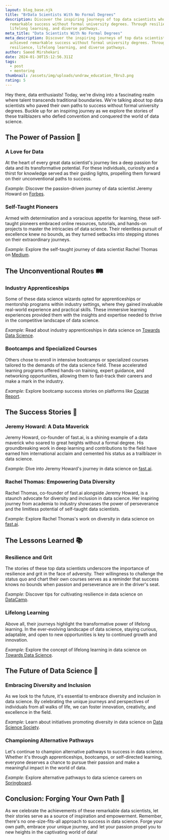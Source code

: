 ```yaml
---
layout: blog_base.njk
title: "BrData Scientists With No Formal Degrees"
description: Discover the inspiring journeys of top data scientists who achieved
  remarkable success without formal university degrees. Through resilience,
  lifelong learning, and diverse pathways.
meta_title: "Data Scientists With No Formal Degrees"
meta_description: Discover the inspiring journeys of top data scientists who
  achieved remarkable success without formal university degrees. Through
  resilience, lifelong learning, and diverse pathways.
author: Saeed Mirshekari
date: 2024-01-30T15:12:56.311Z
tags:
  - post
  - mentoring
thumbnail: /assets/img/uploads/undraw_education_f8ru3.png
rating: 5
---
```

Hey there, data enthusiasts! Today, we're diving into a fascinating realm where talent transcends traditional boundaries. We're talking about top data scientists who paved their own paths to success without formal university degrees. Buckle up for an inspiring journey as we explore the stories of these trailblazers who defied convention and conquered the world of data science.

## The Power of Passion 🌟

### A Love for Data
At the heart of every great data scientist's journey lies a deep passion for data and its transformative potential. For these individuals, curiosity and a thirst for knowledge served as their guiding lights, propelling them forward on their unconventional paths to success.

*Example:* Discover the passion-driven journey of data scientist Jeremy Howard on [Forbes](https://www.forbes.com/profile/jeremy-howard/).

### Self-Taught Pioneers
Armed with determination and a voracious appetite for learning, these self-taught pioneers embraced online resources, tutorials, and hands-on projects to master the intricacies of data science. Their relentless pursuit of excellence knew no bounds, as they turned setbacks into stepping stones on their extraordinary journeys.

*Example:* Explore the self-taught journey of data scientist Rachel Thomas on [Medium](https://medium.com/@racheltho).

## The Unconventional Routes 🛤️

### Industry Apprenticeships
Some of these data science wizards opted for apprenticeships or mentorship programs within industry settings, where they gained invaluable real-world experience and practical skills. These immersive learning experiences provided them with the insights and expertise needed to thrive in the competitive landscape of data science.

*Example:* Read about industry apprenticeships in data science on [Towards Data Science](https://towardsdatascience.com/).

### Bootcamps and Specialized Courses
Others chose to enroll in intensive bootcamps or specialized courses tailored to the demands of the data science field. These accelerated learning programs offered hands-on training, expert guidance, and networking opportunities, allowing them to fast-track their careers and make a mark in the industry.

*Example:* Explore bootcamp success stories on platforms like [Course Report](https://www.coursereport.com/).

## The Success Stories 🚀

### Jeremy Howard: A Data Maverick
Jeremy Howard, co-founder of fast.ai, is a shining example of a data maverick who soared to great heights without a formal degree. His groundbreaking work in deep learning and contributions to the field have earned him international acclaim and cemented his status as a trailblazer in data science.

*Example:* Dive into Jeremy Howard's journey in data science on [fast.ai](https://www.fast.ai/about/#jeremy).

### Rachel Thomas: Empowering Data Diversity
Rachel Thomas, co-founder of fast.ai alongside Jeremy Howard, is a staunch advocate for diversity and inclusion in data science. Her inspiring journey from academia to industry showcases the power of perseverance and the limitless potential of self-taught data scientists.

*Example:* Explore Rachel Thomas's work on diversity in data science on [fast.ai](https://www.fast.ai/about/#rachel).

## The Lessons Learned 📚

### Resilience and Grit
The stories of these top data scientists underscore the importance of resilience and grit in the face of adversity. Their willingness to challenge the status quo and chart their own courses serves as a reminder that success knows no bounds when passion and perseverance are in the driver's seat.

*Example:* Discover tips for cultivating resilience in data science on [DataCamp](https://www.datacamp.com/community/blog/cultivating-resilience-data-science).

### Lifelong Learning
Above all, their journeys highlight the transformative power of lifelong learning. In the ever-evolving landscape of data science, staying curious, adaptable, and open to new opportunities is key to continued growth and innovation.

*Example:* Explore the concept of lifelong learning in data science on [Towards Data Science](https://towardsdatascience.com/the-concept-of-lifelong-learning-in-data-science-93feada61cb1).

## The Future of Data Science 🔮

### Embracing Diversity and Inclusion
As we look to the future, it's essential to embrace diversity and inclusion in data science. By celebrating the unique journeys and perspectives of individuals from all walks of life, we can foster innovation, creativity, and excellence in the field.

*Example:* Learn about initiatives promoting diversity in data science on [Data Science Society](https://datasciencesociety.net/).

### Championing Alternative Pathways
Let's continue to champion alternative pathways to success in data science. Whether it's through apprenticeships, bootcamps, or self-directed learning, everyone deserves a chance to pursue their passion and make a meaningful impact in the world of data.

*Example:* Explore alternative pathways to data science careers on [Springboard](https://www.springboard.com/blog/alternative-paths-into-data-science/).

## Conclusion: Forging Your Own Path 🌈

As we celebrate the achievements of these remarkable data scientists, let their stories serve as a source of inspiration and empowerment. Remember, there's no one-size-fits-all approach to success in data science. Forge your own path, embrace your unique journey, and let your passion propel you to new heights in the captivating world of data!
